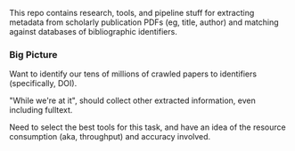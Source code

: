 
This repo contains research, tools, and pipeline stuff for extracting metadata
from scholarly publication PDFs (eg, title, author) and matching against 
databases of bibliographic identifiers.

### Big Picture

Want to identify our tens of millions of crawled papers to identifiers
(specifically, DOI).

"While we're at it", should collect other extracted information, even including
fulltext.

Need to select the best tools for this task, and have an idea of the resource
consumption (aka, throughput) and accuracy involved.

